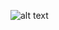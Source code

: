 
![alt text](https://p18cdn4static.sharpschool.com/UserFiles/Servers/Server_410631/Image/News/sChool%20News/Congratulations.jpg
)
